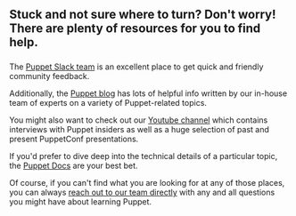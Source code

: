 ## Stuck and not sure where to turn? Don't worry! There are plenty of resources for you to find help.
### 

The [Puppet Slack team](http://slack.puppet.com/?_ga=2.219700762.2016006115.1511914520-1690870473.1505239292 "") is an excellent place to get quick and friendly community feedback.

Additionally, the [Puppet blog](https://puppet.com/blog "") has lots of helpful info written by our in-house team of experts on a variety of Puppet-related topics.

You might also want to check out our [Youtube channel](https://www.youtube.com/user/PuppetLabsInc "") which contains interviews with Puppet insiders as well as a huge selection of past and present PuppetConf presentations.  

If you'd prefer to dive deep into the technical details of a particular topic, the [Puppet Docs](https://puppet.com/docs?_ga=2.199663533.2016006115.1511914520-1690870473.1505239292 "") are your best bet.

Of course, if you can't find what you are looking for at any of those places, you can always [reach out to our team directly](https://puppet.com/company/contact "") with any and all questions you might have about learning Puppet.